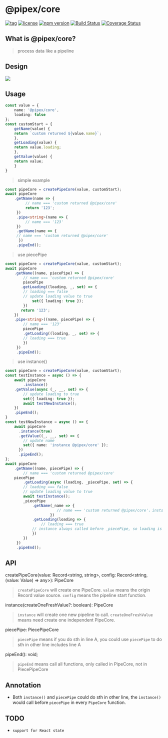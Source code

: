 # @pipex/core

[![tag](https://img.shields.io/github/tag/lengfangbing/pipex-core.svg)](https://github.com/lengfangbing/pipex-core)
[![license](https://img.shields.io/github/license/lengfangbing/pipex-core.svg)](https://github.com/lengfangbing/pipex-core)
[![npm version](https://img.shields.io/npm/v/@pipex/core.svg?style=flat)](https://www.npmjs.com/package/@pipex/core)
[![Build Status](https://app.travis-ci.com/lengfangbing/pipex-core.svg?branch=main)](https://app.travis-ci.com/lengfangbing/pipex-core)
[![Coverage Status](https://coveralls.io/repos/github/lengfangbing/pipex-core/badge.svg?branch=main)](https://coveralls.io/github/lengfangbing/pipex-core?branch=main)

## What is @pipex/core?

> process data like a pipeline

## Design

![](https://s3.bmp.ovh/imgs/2022/07/22/db46802a6b79d896.png)

## Usage

```typescript
const value = {
    name: '@pipex/core',
    loading: false
};
const customStart = {
    getName(value) {
	return `custom returned ${value.name}`;
    },
    getLoading(value) {
	return value.loading;
    },
    getValue(value) {
	return value;
    }
}
```

> simple example

```typescript
const pipeCore = createPipeCore(value, customStart);
await pipeCore
    .getName(name => {
         // name === 'custom returned @pipex/core'
         return '123';
     })
     .pipe<string>(name => {
         // name === '123'
     })
     .getName(name => {
	 // name === 'custom returned @pipex/core'
      })
     .pipeEnd();
```

> use piecePipe

```typescript
const pipeCore = createPipeCore(value, customStart);
await pipeCore
    .getName((name, piecePipe) => {
        // name === 'custom returned @pipex/core'
        piecePipe
	   .getLoading((loading, _, set) => {
		// loading === false
		// update loading value to true
	        set({ loading: true });
	    })
       return '123';
    })
    .pipe<string>((name, piecePipe) => {
        // name === '123'
        piecePipe
	    .getLoading((loading, _, set) => {
		// loading === true
	    })
     })
     .pipeEnd();
```

> use instance()

```typescript
const pipeCore = createPipeCore(value, customStart);
const testInstance = async () => {
    await pipeCore
        .instance()
	.getValue(async (_, __, set) => {
	    // update loading to true
	    set({ loading: true });
	    await testNewInstance();
	})
	.pipeEnd();
}
const testNewInstance = async () => {
    await pipeCore
      .instance(true)
      .getValue((_, __, set) => {
        // update name
        set({ name: 'instance @pipex/core' });
      })
      .pipeEnd();
};
await pipeCore
    .getName((name, piecePipe) => {
        // name === 'custom returned @pipex/core'
	piecePipe
	    .getLoading(async (loading, _piecePipe, set) => {
		// loading === false
		// update loading value to true
		await testInstance();
		_piecePipe
		    .getName(_name => {
                       // name === 'custom returned @pipex/core'，instance(true) not reference value to source PipeCore
                    })
		    .getLoading(loading => {
		        // loading === true
			// instance always called before _piecePipe, so loading is true
		    })
	    })
     })
     .pipeEnd();
```


## API

createPipeCore(value: Record<string, string>, config: Record<string, (value: Value) => any>): PipeCore

> `createPipeCore` will create one PipeCore. `value` means the origin Record value source. `config` means the pipeline start function.

instance(createOneFreshValue?: boolean): PipeCore

> `instance` will create one new pipeline to call. `createOneFreshValue` means need create one independent PipeCore.

piecePipe: PiecePipeCore

> `piecePipe` means if you do sth in line A, you could use `piecePipe` to do sth in other line includes line A

pipeEnd(): void;

> `pipeEnd` means call all functions, only called in PipeCore, not in PiecePipeCore

## Annotation

* Both `instance()` and `piecePipe` could do sth in other line, the `instance()` would call before `piecePipe` in every `PipeCore` function.

## TODO

* `support for React state`

